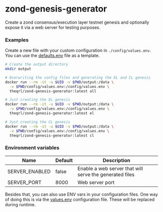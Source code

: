 # zond-genesis-generator

Create a zond consensus/execution layer testnet genesis and optionally expose it via a web server for testing purposes.

### Examples

Create a new file with your custom configuration in `./config/values.env`. You can use the [defaults.env](defaults/defaults.env) file as a template.

```sh
# Create the output directory
mkdir output

# Overwriting the config files and generating the EL and CL genesis
docker run --rm -it -u $UID -v $PWD/output:/data \
  -v $PWD/config/values.env:/config/values.env \
  theqrl/zond-genesis-generator:latest all

# Just creating the EL genesis
docker run --rm -it -u $UID -v $PWD/output:/data \
  -v $PWD/config/values.env:/config/values.env \
  theqrl/zond-genesis-generator:latest el

# Just creating the CL genesis
docker run --rm -it -u $UID -v $PWD/output:/data \
  -v $PWD/config/values.env:/config/values.env \
  theqrl/zond-genesis-generator:latest cl
```
### Environment variables

Name           | Default | Description
-------------- |-------- | ----
SERVER_ENABLED | false   | Enable a web server that will serve the generated files
SERVER_PORT    | 8000    | Web server port

Besides that, you can also use ENV vars in your configuration files. One way of doing this is via the [values.env](config-example/values.env) configuration file. These will be replaced during runtime.